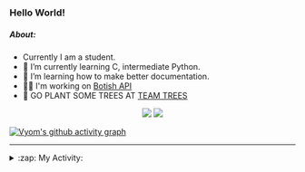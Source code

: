 ### Hello World!

##### About:
- Currently I am a student.
- 🌱 I’m currently learning C, intermediate Python.
- 🌱 I’m learning how to make better documentation.
- 👨‍💻 I'm working on [Botish API](https://github.com/Vyvy-vi/api)
- 🌱 GO PLANT SOME TREES AT [TEAM TREES](https://teamtrees.org/)

<p align="center">
  <a href="https://twitter.com/Vyvy_viM"><img target="_blank" src="https://img.shields.io/badge/twitter%20@Vyvy_viM-0D95E8?style=for-the-badge&logo=twitter&logoColor=white"/></a> 
  <a href="https://vyvy-vi.github.io/portfolio"><img target="_blank" src="https://img.shields.io/badge/-I_love_open_source-green?style=for-the-badge&logo=github&logoColor=black"/></a> 
</p>

[![Vyom's github activity graph](https://activity-graph.herokuapp.com/graph?username=Vyvy-vi)](https://github.com/ashutosh00710/github-readme-activity-graph)

---
<details>
  <summary>:zap: My Activity:</summary>
  
<!--START_SECTION:waka-->
**I'm a Night 🦉** 

```text
🌞 Morning    49 commits     ██░░░░░░░░░░░░░░░░░░░░░░░   8.7% 
🌆 Daytime    131 commits    █████░░░░░░░░░░░░░░░░░░░░   23.27% 
🌃 Evening    179 commits    ████████░░░░░░░░░░░░░░░░░   31.79% 
🌙 Night      204 commits    █████████░░░░░░░░░░░░░░░░   36.23%

```
📅 **I'm Most Productive on Sunday** 

```text
Monday       58 commits     ██░░░░░░░░░░░░░░░░░░░░░░░   10.3% 
Tuesday      96 commits     ████░░░░░░░░░░░░░░░░░░░░░   17.05% 
Wednesday    88 commits     ████░░░░░░░░░░░░░░░░░░░░░   15.63% 
Thursday     70 commits     ███░░░░░░░░░░░░░░░░░░░░░░   12.43% 
Friday       58 commits     ██░░░░░░░░░░░░░░░░░░░░░░░   10.3% 
Saturday     59 commits     ██░░░░░░░░░░░░░░░░░░░░░░░   10.48% 
Sunday       134 commits    ██████░░░░░░░░░░░░░░░░░░░   23.8%

```


📊 **This Week I Spent My Time On** 

```text
🔥 Editors: 
VS Code                  7 hrs 43 mins       █████████████████░░░░░░░░   69.15% 
Vim                      3 hrs 26 mins       ███████░░░░░░░░░░░░░░░░░░   30.85%

🐱‍💻 Projects: 
Unknown Project          2 hrs 58 mins       ██████░░░░░░░░░░░░░░░░░░░   26.57% 
uni-webpages             2 hrs 49 mins       ██████░░░░░░░░░░░░░░░░░░░   25.21% 
file-utils               2 hrs 12 mins       █████░░░░░░░░░░░░░░░░░░░░   19.7% 
faceapp-backend          1 hr 47 mins        ████░░░░░░░░░░░░░░░░░░░░░   16.06% 
discord-bot-assignment-1.38 mins             █░░░░░░░░░░░░░░░░░░░░░░░░   5.68%

```


 Last Updated on 14/03/2022 19:04:09 UTC
<!--END_SECTION:waka-->
</details>
